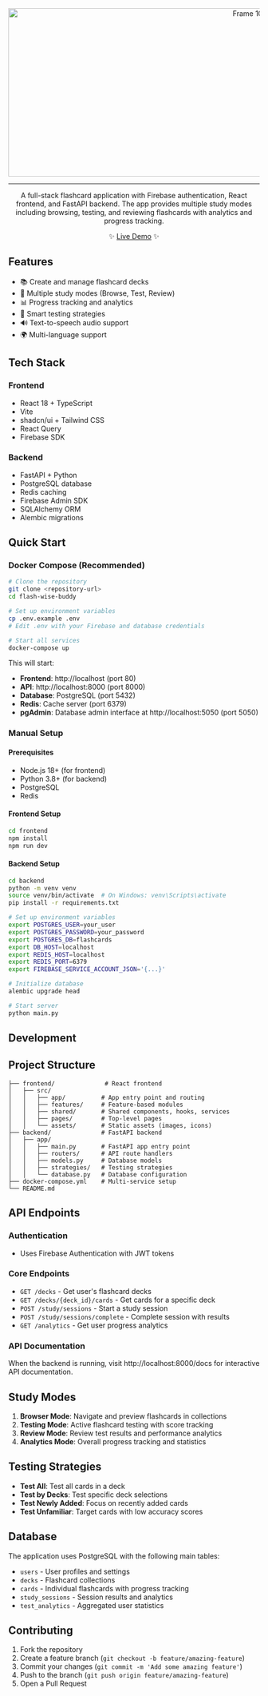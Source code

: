 <div align="center">
  <img width="944" height="337" alt="Frame 10" src="https://github.com/user-attachments/assets/999b233b-c16f-4a09-b7c7-34f0dba84a2b" />
  <hr/>
  <p>
    A full-stack flashcard application with Firebase authentication, React frontend, 
    and FastAPI backend. The app provides multiple study modes including browsing, testing, 
    and reviewing flashcards with analytics and progress tracking.
  </p>

  <p>
    ✨ <a href="http://64.23.144.100/" target="_blank">Live Demo</a> ✨
  </p>
</div>



## Features

- 📚 Create and manage flashcard decks
- 🎯 Multiple study modes (Browse, Test, Review)
- 📊 Progress tracking and analytics
- 🧠 Smart testing strategies
- 🔊 Text-to-speech audio support
- 🌍 Multi-language support

## Tech Stack

### Frontend
- React 18 + TypeScript
- Vite
- shadcn/ui + Tailwind CSS
- React Query
- Firebase SDK

### Backend
- FastAPI + Python
- PostgreSQL database
- Redis caching
- Firebase Admin SDK
- SQLAlchemy ORM
- Alembic migrations

## Quick Start

### Docker Compose (Recommended)
```bash
# Clone the repository
git clone <repository-url>
cd flash-wise-buddy

# Set up environment variables
cp .env.example .env
# Edit .env with your Firebase and database credentials

# Start all services
docker-compose up
```

This will start:
- **Frontend**: http://localhost (port 80)
- **API**: http://localhost:8000 (port 8000)
- **Database**: PostgreSQL (port 5432)
- **Redis**: Cache server (port 6379)
- **pgAdmin**: Database admin interface at http://localhost:5050 (port 5050)

### Manual Setup

#### Prerequisites
- Node.js 18+ (for frontend)
- Python 3.8+ (for backend)
- PostgreSQL
- Redis

#### Frontend Setup
```bash
cd frontend
npm install
npm run dev
```

#### Backend Setup
```bash
cd backend
python -m venv venv
source venv/bin/activate  # On Windows: venv\Scripts\activate
pip install -r requirements.txt

# Set up environment variables
export POSTGRES_USER=your_user
export POSTGRES_PASSWORD=your_password
export POSTGRES_DB=flashcards
export DB_HOST=localhost
export REDIS_HOST=localhost
export REDIS_PORT=6379
export FIREBASE_SERVICE_ACCOUNT_JSON='{...}'

# Initialize database
alembic upgrade head

# Start server
python main.py
```

## Development

## Project Structure

```
├── frontend/              # React frontend
│   ├── src/
│   │   ├── app/          # App entry point and routing
│   │   ├── features/     # Feature-based modules
│   │   ├── shared/       # Shared components, hooks, services
│   │   ├── pages/        # Top-level pages
│   │   └── assets/       # Static assets (images, icons)
├── backend/              # FastAPI backend
│   ├── app/
│   │   ├── main.py       # FastAPI app entry point
│   │   ├── routers/      # API route handlers
│   │   ├── models.py     # Database models
│   │   ├── strategies/   # Testing strategies
│   │   └── database.py   # Database configuration
├── docker-compose.yml    # Multi-service setup
└── README.md
```

## API Endpoints

### Authentication
- Uses Firebase Authentication with JWT tokens

### Core Endpoints
- `GET /decks` - Get user's flashcard decks
- `GET /decks/{deck_id}/cards` - Get cards for a specific deck
- `POST /study/sessions` - Start a study session
- `POST /study/sessions/complete` - Complete session with results
- `GET /analytics` - Get user progress analytics

### API Documentation
When the backend is running, visit http://localhost:8000/docs for interactive API documentation.

## Study Modes

1. **Browser Mode**: Navigate and preview flashcards in collections
2. **Testing Mode**: Active flashcard testing with score tracking
3. **Review Mode**: Review test results and performance analytics
4. **Analytics Mode**: Overall progress tracking and statistics

## Testing Strategies

- **Test All**: Test all cards in a deck
- **Test by Decks**: Test specific deck selections
- **Test Newly Added**: Focus on recently added cards
- **Test Unfamiliar**: Target cards with low accuracy scores

## Database

The application uses PostgreSQL with the following main tables:
- `users` - User profiles and settings
- `decks` - Flashcard collections
- `cards` - Individual flashcards with progress tracking
- `study_sessions` - Session results and analytics
- `test_analytics` - Aggregated user statistics

## Contributing

1. Fork the repository
2. Create a feature branch (`git checkout -b feature/amazing-feature`)
3. Commit your changes (`git commit -m 'Add some amazing feature'`)
4. Push to the branch (`git push origin feature/amazing-feature`)
5. Open a Pull Request
